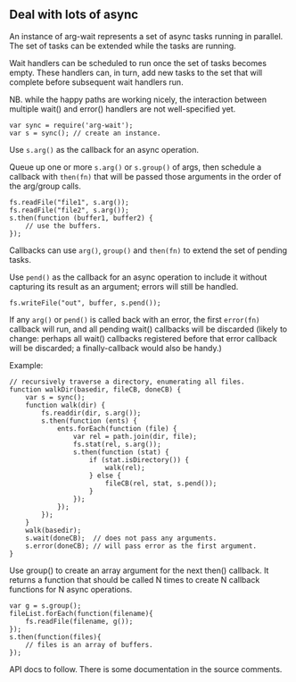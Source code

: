 Deal with lots of async
-----------------------

An instance of arg-wait represents a set of async tasks running in parallel.
The set of tasks can be extended while the tasks are running.

Wait handlers can be scheduled to run once the set of tasks becomes empty.
These handlers can, in turn, add new tasks to the set that will complete
before subsequent wait handlers run.

NB. while the happy paths are working nicely, the interaction between multiple
wait() and error() handlers are not well-specified yet.

```
var sync = require('arg-wait');
var s = sync(); // create an instance.
```

Use ```s.arg()``` as the callback for an async operation.

Queue up one or more ```s.arg()``` or ```s.group()``` of args, then schedule
a callback with ```then(fn)``` that will be passed those arguments in the
order of the arg/group calls.

```
fs.readFile("file1", s.arg());
fs.readFile("file2", s.arg());
s.then(function (buffer1, buffer2) {
    // use the buffers.
});
```

Callbacks can use ```arg()```, ```group()``` and ```then(fn)``` to extend
the set of pending tasks.

Use ```pend()``` as the callback for an async operation to include it without
capturing its result as an argument; errors will still be handled.

```
fs.writeFile("out", buffer, s.pend());
```

If any ```arg()``` or ```pend()``` is called back with an error, the
first ```error(fn)``` callback will run, and all pending wait() callbacks
will be discarded (likely to change: perhaps all wait() callbacks registered
before that error callback will be discarded; a finally-callback would also be handy.)

Example:

```
// recursively traverse a directory, enumerating all files.
function walkDir(basedir, fileCB, doneCB) {
    var s = sync();
    function walk(dir) {
        fs.readdir(dir, s.arg());
        s.then(function (ents) {
            ents.forEach(function (file) {
                var rel = path.join(dir, file);
                fs.stat(rel, s.arg());
                s.then(function (stat) {
                    if (stat.isDirectory()) {
                        walk(rel);
                    } else {
                        fileCB(rel, stat, s.pend());
                    }
                });
            });
        });
    }
    walk(basedir);
    s.wait(doneCB);  // does not pass any arguments.
    s.error(doneCB); // will pass error as the first argument.
}
```

Use group() to create an array argument for the next then() callback.
It returns a function that should be called N times to create N
callback functions for N async operations.

```
var g = s.group();
fileList.forEach(function(filename){
    fs.readFile(filename, g());
});
s.then(function(files){
    // files is an array of buffers.
});
```

API docs to follow.
There is some documentation in the source comments.
